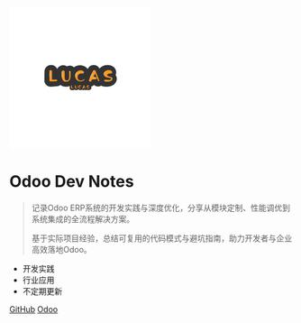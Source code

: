 [//]: # (![logo]&#40;_media/icon.svg&#41;)
![logo](../_images/lucas2_empty.png)
# Odoo Dev Notes<small></small>

> 记录Odoo ERP系统的开发实践与深度优化，分享从模块定制、性能调优到系统集成的全流程解决方案。
> 
> 基于实际项目经验，总结可复用的代码模式与避坑指南，助力开发者与企业高效落地Odoo。

- 开发实践
- 行业应用
- 不定期更新

[GitHub](/)
[Odoo](/odoo/README.md)